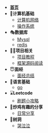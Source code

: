 - [**首页**](README)
- 🎨**计算机基础**
  - [计算机网络](计算机基础/计算机网络/)
  - [操作系统](计算机基础/操作系统/)
- 🎭**数据库**
  - [Mysql](database/mysql/)
  - [redis](database/redis/)
- 🐱‍🏍**项目相关**
  - [项目教程](项目相关/项目教程/)
  - [框架源码阅读](项目相关/框架源码阅读/)
- 😇**面经**
  - [面经总结](面经/)
- 📜**语言基础**
  - [go](语言基础/go/)
- ⌛**Leetcode**
  - [刷题小攻略](Leetcode/)
- 🤪**炒鸡有趣的分享**
  - [日常分享](炒鸡有趣/)
- 🥴**树洞**
  - [哭泣泣](树洞/)
